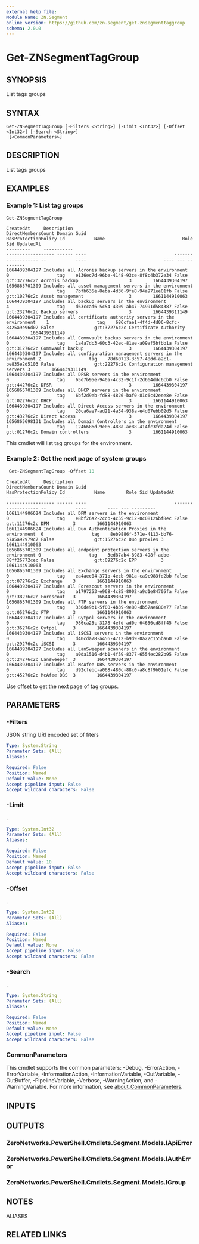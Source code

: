```yaml
---
external help file:
Module Name: ZN.Segment
online version: https://github.com/zn.segment/get-znsegmenttaggroup
schema: 2.0.0
---
```


# Get-ZNSegmentTagGroup

## SYNOPSIS
List tags groups

## SYNTAX

```
Get-ZNSegmentTagGroup [-Filters <String>] [-Limit <Int32>] [-Offset <Int32>] [-Search <String>]
 [<CommonParameters>]
```

## DESCRIPTION
List tags groups

## EXAMPLES

### Example 1: List tag groups
```powershell
Get-ZNSegmentTagGroup
```

```output
CreatedAt     Description                                                      DirectMembersCount Domain Guid                                 HasProtectionPolicy Id           Name                             Role Sid UpdatedAt
---------     -----------                                                      ------------------ ------ ----                                 ------------------- --           ----                             ---- --- ---------
1664439304197 Includes all Acronis backup servers in the environment           0                  tag    e136ec7d-96be-4148-93ce-8f8c4b372e34 False               g:t:32276c2c Acronis backup                   3        1664439304197
1656865701309 Includes all asset management servers in the environment         0                  tag    7bfb635e-8eba-4d36-9fe8-94a971ee01fb False               g:t:10276c2c Asset management                 3        1661144910063
1664439304197 Includes all backup servers in the environment                   4                  tag    d63ccad6-5c54-4309-ab47-74991d584387 False               g:t:23276c2c Backup servers                   3        1664439311149
1664439304197 Includes all certificate authority servers in the environment    1                  tag    686cfae1-4f4d-4d06-8cfc-8425a9e96d02 False               g:t:37276c2c Certificate Authority            3        1664439311149
1664439304197 Includes all Commvault backup servers in the environment         0                  tag    1a4a7dc3-60c3-42ec-81ae-a09af5bfbb1a False               g:t:31276c2c Commvault backup                 3        1664439304197
1664439304197 Includes all configuration management servers in the environment 2                  tag    78d60713-3c57-48dd-a2c1-be835e2d5103 False               g:t:22276c2c Configuration management servers 3        1664439311149
1664439304197 Includes all DFSR servers in the environment                     0                  tag    65d7b95e-940a-4c32-9c1f-2d664ddc6cb0 False               g:t:44276c2c DFSR                             3        1664439304197
1656865701309 Includes all DHCP servers in the environment                     0                  tag    6bf2d9eb-fd88-4826-baf0-81c6c42eee8e False               g:t:02276c2c DHCP                             3        1661144910063
1664439304197 Includes all Direct Access servers in the environment            0                  tag    20ca6ae7-ad21-4a34-938a-e4d07ebb02d5 False               g:t:43276c2c Direct Access                    3        1664439304197
1656865698131 Includes all Domain Controllers in the environment               1                  tag    1246686d-9e06-488a-ae88-414fc3fda24d False               g:t:01276c2c Domain controllers               3        1661144910063
```

This cmdlet will list tag groups for the environment.

### Example 2: Get the next page of system groups
```powershell
 Get-ZNSegmentTagGroup -Offset 10
```

```output
CreatedAt     Description                                                 DirectMembersCount Domain Guid                                 HasProtectionPolicy Id           Name        Role Sid UpdatedAt
---------     -----------                                                 ------------------ ------ ----                                 ------------------- --           ----        ---- --- ---------
1661144906624 Includes all DPM servers in the environment                 0                  tag    e8bf26a2-2ccb-4c55-9c12-0c08126bf8ec False               g:t:11276c2c DPM         3        1661144910063
1661144906624 Includes all Duo Authentication Proxies in the environment  0                  tag    8eb9886f-571e-4113-bb76-b7a5a92979c7 False               g:t:15276c2c Duo proxies 3        1661144910063
1656865701309 Includes all endpoint protection servers in the environment 0                  tag    3ed87ab4-8983-498f-aebe-88ff26772cec False               g:t:09276c2c EPP         3        1661144910063
1656865701309 Includes all Exchange servers in the environment            0                  tag    ea4aec04-371b-4ecb-981a-ca9c983fd2bb False               g:t:07276c2c Exchange    3        1661144910063
1664439304197 Includes all Forescout servers in the environment           0                  tag    a1797253-e968-4c85-8002-a9d1e84705fa False               g:t:38276c2c Forescout   3        1664439304197
1656865701309 Includes all FTP servers in the environment                 0                  tag    330de9b1-5f00-4b39-9e80-db57ae680e77 False               g:t:05276c2c FTP         3        1661144910063
1664439304197 Includes all Gytpol servers in the environment              0                  tag    986ca25c-3178-4efd-ad0e-64656cd8ff45 False               g:t:36276c2c Gytpol      3        1664439304197
1664439304197 Includes all iSCSI servers in the environment               0                  tag    d40cda78-a456-4712-b9d9-0a22c155ba60 False               g:t:29276c2c iSCSI       3        1664439304197
1664439304197 Includes all LanSweeper scanners in the environment         0                  tag    a0da1516-d4b1-4f59-8377-6554ec282b95 False               g:t:24276c2c Lansweeper  3        1664439304197
1664439304197 Includes all McAfee DBS servers in the environment          0                  tag    d92cfebc-a068-480c-88c0-a8c8f9b01efc False               g:t:45276c2c McAfee DBS  3        1664439304197
```

Use offset to get the next page of tag groups.

## PARAMETERS

### -Filters
JSON string URI encoded set of fiters

```yaml
Type: System.String
Parameter Sets: (All)
Aliases:

Required: False
Position: Named
Default value: None
Accept pipeline input: False
Accept wildcard characters: False
```

### -Limit
.

```yaml
Type: System.Int32
Parameter Sets: (All)
Aliases:

Required: False
Position: Named
Default value: 10
Accept pipeline input: False
Accept wildcard characters: False
```

### -Offset
.

```yaml
Type: System.Int32
Parameter Sets: (All)
Aliases:

Required: False
Position: Named
Default value: None
Accept pipeline input: False
Accept wildcard characters: False
```

### -Search
.

```yaml
Type: System.String
Parameter Sets: (All)
Aliases:

Required: False
Position: Named
Default value: None
Accept pipeline input: False
Accept wildcard characters: False
```

### CommonParameters
This cmdlet supports the common parameters: -Debug, -ErrorAction, -ErrorVariable, -InformationAction, -InformationVariable, -OutVariable, -OutBuffer, -PipelineVariable, -Verbose, -WarningAction, and -WarningVariable. For more information, see [about_CommonParameters](http://go.microsoft.com/fwlink/?LinkID=113216).

## INPUTS

## OUTPUTS

### ZeroNetworks.PowerShell.Cmdlets.Segment.Models.IApiError

### ZeroNetworks.PowerShell.Cmdlets.Segment.Models.IAuthError

### ZeroNetworks.PowerShell.Cmdlets.Segment.Models.IGroup

## NOTES

ALIASES

## RELATED LINKS


